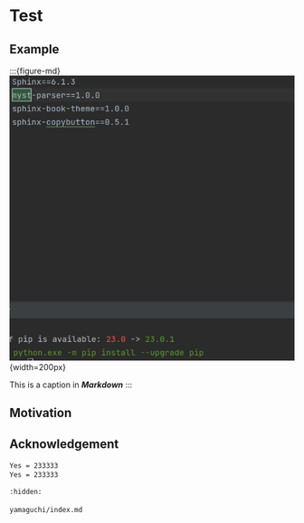 # Test

## Example

:::{figure-md}
![fishy](./_static/Snipaste_2023-04-13_18-44-55.png){width=200px}

This is a caption in __*Markdown*__
:::


## Motivation

## Acknowledgement

```
Yes = 233333
Yes = 233333
```


```{toctree}
:hidden:

yamaguchi/index.md
```
